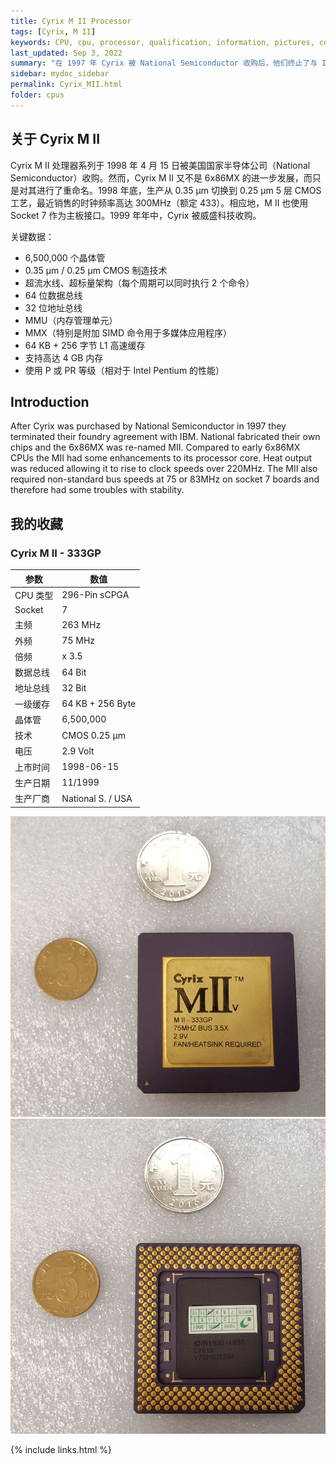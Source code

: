 ```yaml
---
title: Cyrix M II Processor
tags: [Cyrix, M II]
keywords: CPU, cpu, processor, qualification, information, pictures, core, frequency, chip packaging, packaging, cpu info, x86, collection, amd, cyrix, harris, ibm, idt, iit, intel, motorola, nec, sgs, sgs-thomson, siemens, ST, signetics, mhs, ti, texas instruments, ulsi, umc, weitek, zilog, 808x, 8085, 8088, 8086, 80188, 80186, 80286, 286, 80386, 386, i386, Am386, 386sx, 386dx, 486, i486, 586, 486sx, 486dx, overdrive, 487, pentium, 586, 5x86, 386dlc, 386slc, 486dx2, mmx, ppro, pentium-pro, pro, athlon, duron, z80, dirk oppelt, dirk, oppelt, engineering, sample, samples
last_updated: Sep 3, 2022
summary: "在 1997 年 Cyrix 被 National Semiconductor 收购后，他们终止了与 IBM 的代工协议。National 制造了自己的芯片，并将 6x86MX 重新命名为 M II。"
sidebar: mydoc_sidebar
permalink: Cyrix_MII.html
folder: cpus
---
```


## 关于 Cyrix M II

Cyrix M II 处理器系列于 1998 年 4 月 15 日被美国国家半导体公司（National Semiconductor）收购。然而，Cyrix M II 又不是 6x86MX 的进一步发展，而只是对其进行了重命名。1998 年底，生产从 0.35 µm 切换到 0.25 µm 5 层 CMOS 工艺，最近销售的时钟频率高达 300MHz（额定 433）。相应地，M II 也使用 Socket 7 作为主板接口。1999 年年中，Cyrix 被威盛科技收购。

关键数据：
 - 6,500,000 个晶体管
 - 0.35 µm / 0.25 µm CMOS 制造技术
 - 超流水线、超标量架构（每个周期可以同时执行 2 个命令）
 - 64 位数据总线
 - 32 位地址总线
 - MMU（内存管理单元）
 - MMX（特别是附加 SIMD 命令用于多媒体应用程序）
 - 64 KB + 256 字节 L1 高速缓存
 - 支持高达 4 GB 内存
 - 使用 P 或 PR 等级（相对于 Intel Pentium 的性能）

## Introduction

After Cyrix was purchased by National Semiconductor in 1997 they terminated their foundry agreement with IBM. National fabricated their own chips and the 6x86MX was re-named MII. Compared to early 6x86MX CPUs the MII had some enhancements to its processor core. Heat output was reduced allowing it to rise to clock speeds over 220MHz. The MII also required non-standard bus speeds at 75 or 83MHz on socket 7 boards and therefore had some troubles with stability.

## 我的收藏

### Cyrix M II - 333GP

| 参数 | 数值 |
| ------ | ------ |
| CPU 类型 | 296-Pin sCPGA |
| Socket | 7 |
| 主频 | 263 MHz |
| 外频 | 75 MHz |
| 倍频 | x 3.5 |
| 数据总线 | 64 Bit |
| 地址总线 | 32 Bit |
| 一级缓存 | 64 KB + 256 Byte |
| 晶体管 | 6,500,000 |
| 技术 | CMOS 0.25 µm |
| 电压 | 2.9 Volt |
| 上市时间 | 1998-06-15 |
| 生产日期 | 11/1999 |
| 生产厂商 | National S. / USA |

![Cyrix M II - 333GP 正面](/images/cpus/Cyrix/Cyrix_MII-333GP_1.jpg)
![Cyrix M II - 333GP 反面](/images/cpus/Cyrix/Cyrix_MII-333GP_2.jpg)

{% include links.html %}

